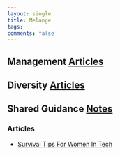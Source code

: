 ```yaml
---
layout: single
title: Melange
tags: 
comments: false
---
```


## Management [Articles](management.md)

## Diversity [Articles](diversity.md)

## Shared Guidance [Notes](shared_guidance.md)

### Articles
- [Survival Tips For Women In Tech](https://patricia.no/2018/09/06/survival_tips_for_women_in_tech.html)

   
